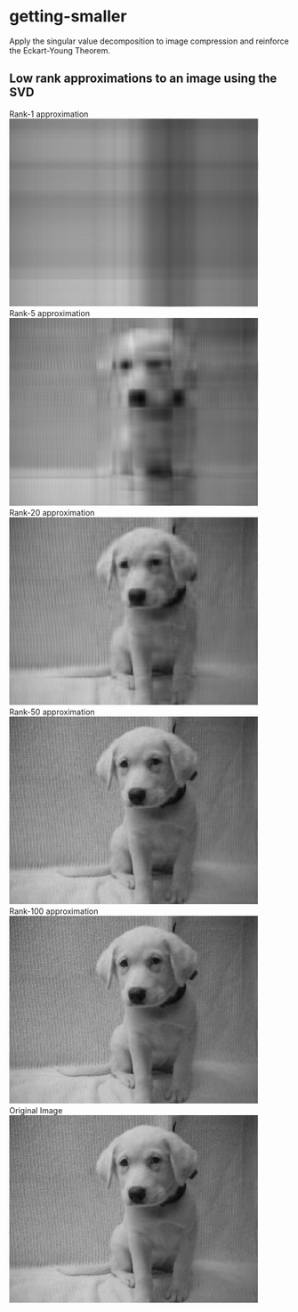 # getting-smaller
Apply the singular value decomposition to image compression and reinforce the Eckart-Young Theorem.

## Low rank approximations to an image using the SVD

Rank-1 approximation</br>
![Rank-1 approximation](./img/compressedBabySophie_rank_1.jpg)</br>
Rank-5 approximation</br>
![Rank-5 approximation](./img/compressedBabySophie_rank_5.jpg)</br>
Rank-20 approximation</br>
![Rank-20 approximation](./img/compressedBabySophie_rank_20.jpg)</br>
Rank-50 approximation</br>
![Rank-50 approximation](./img/compressedBabySophie_rank_50.jpg)</br>
Rank-100 approximation</br>
![Rank-100 approximation](./img/compressedBabySophie_rank_100.jpg)</br>
Original Image</br>
![Original Image](./img/compressedBabySophie_original_.jpg)
